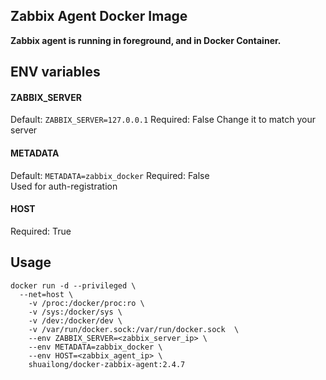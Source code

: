 ## Zabbix Agent Docker Image

**Zabbix agent is running in foreground, and in Docker Container.** 

## ENV variables

#### ZABBIX_SERVER
Default: `ZABBIX_SERVER=127.0.0.1`
Required: False
Change it to match your server

#### METADATA
Default: `METADATA=zabbix_docker`
Required: False  
Used for auth-registration

#### HOST
Required: True

## Usage
```
docker run -d --privileged \
  --net=host \
	-v /proc:/docker/proc:ro \
	-v /sys:/docker/sys \
	-v /dev:/docker/dev \
	-v /var/run/docker.sock:/var/run/docker.sock  \
	--env ZABBIX_SERVER=<zabbix_server_ip> \
	--env METADATA=zabbix_docker \
	--env HOST=<zabbix_agent_ip> \
	shuailong/docker-zabbix-agent:2.4.7
```